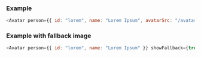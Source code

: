 ### Example

```js
<Avatar person={{ id: "lorem", name: "Lorem Ipsum", avatarSrc: "/avatar.jpg" }} />
```

### Example with fallback image

```js
<Avatar person={{ id: "lorem", name: "Lorem Ipsum" }} showFallback={true} />
```
